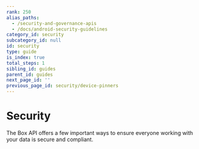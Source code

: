 ```yaml
---
rank: 250
alias_paths:
  - /security-and-governance-apis
  - /docs/android-security-guidelines
category_id: security
subcategory_id: null
id: security
type: guide
is_index: true
total_steps: 1
sibling_id: guides
parent_id: guides
next_page_id: ''
previous_page_id: security/device-pinners
---
```


# Security

The Box API offers a few important ways to ensure everyone working with your
data is secure and compliant.
